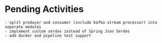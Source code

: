 # Pending Activities
    - split producer and consumer (include kafka stream processor) into seperate modules
    - implement custom serdes instead of Spring Json Serdes
    - add docker and pipeline test support